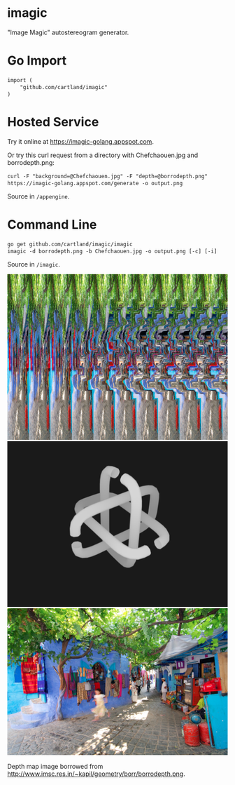 imagic
======

"Image Magic" autostereogram generator.

Go Import
=========

```
import (
    "github.com/cartland/imagic"
)
```

Hosted Service
==============

Try it online at https://imagic-golang.appspot.com.

Or try this curl request from a directory with Chefchaouen.jpg and borrodepth.png:

```
curl -F "background=@Chefchaouen.jpg" -F "depth=@borrodepth.png" https://imagic-golang.appspot.com/generate -o output.png
```

Source in `/appengine`.

Command Line
============

```
go get github.com/cartland/imagic/imagic
imagic -d borrodepth.png -b Chefchaouen.jpg -o output.png [-c] [-i]
```

Source in `/imagic`.

![Output Autostereogram](imagic/output.png "Autostereogram")
![Input Depth Map](imagic/borrodepth.png "Depth Map")
![Input Background](imagic/Chefchaouen.jpg "Chefchaouen")

Depth map image borrowed from http://www.imsc.res.in/~kapil/geometry/borr/borrodepth.png.
